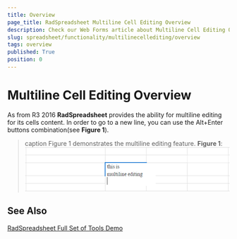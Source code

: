 ```yaml
---
title: Overview
page_title: RadSpreadsheet Multiline Cell Editing Overview
description: Check our Web Forms article about Multiline Cell Editing Overview.
slug: spreadsheet/functionality/multilinecellediting/overview
tags: overview
published: True
position: 0
---
```


#  Multiline Cell Editing Overview

As from R3 2016 **RadSpreadsheet** provides the ability for multiline editing for its cells content. In order to go to a new line, you can use the Alt+Enter buttons combination(see **Figure 1**). 


>caption Figure 1 demonstrates the multiline editing feature.
**Figure 1**: 
![MultiLineEditing](images/spreadsheet-multilineediting.png)

## See Also
[RadSpreadsheet Full Set of Tools Demo](https://demos.telerik.com/aspnet-ajax/spreadsheet/examples/spreadsheettoolbar/defaultcs.aspx)	
